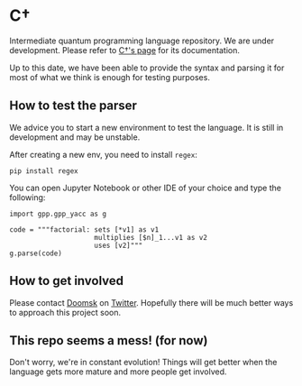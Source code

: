 # C†
Intermediate quantum programming language repository. 
We are under development. 
Please refer to [C†'s page](https://cdagger.com) for its documentation.

Up to this date, we have been able to provide the syntax and parsing it for most of what we think is enough for testing purposes.

## How to test the parser
We advice you to start a new environment to test the language.
It is still in development and may be unstable.

After creating a new env, you need to install `regex`:

```pip install regex```

You can open Jupyter Notebook or other IDE of your choice and type the following:

```
import gpp.gpp_yacc as g

code = """factorial: sets [*v1] as v1
                     multiplies [$n]_1...v1 as v2
                     uses [v2]"""
g.parse(code)
```

## How to get involved
Please contact [Doomsk](https://github.com/Doomsk) on [Twitter](https://twitter.com/byDooms).
Hopefully there will be much better ways to approach this project soon.

## This repo seems a mess! (for now)
Don't worry, we're in constant evolution! 
Things will get better when the language gets more mature and more people get involved.
 